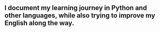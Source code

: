 ## I document my learning journey in Python and other languages, while also trying to improve my English along the way.
